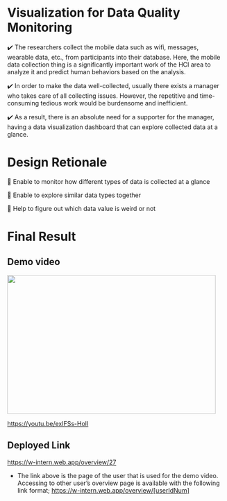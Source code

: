 # Visualization for Data Quality Monitoring

✔️ The researchers collect the mobile data such as wifi, messages, wearable data, etc., from participants into their database. Here, the mobile data collection thing is a significantly important work of the HCI area to analyze it and predict human behaviors based on the analysis. 

✔️ In order to make the data well-collected, usually there exists a manager who takes care of all collecting issues. However, the repetitive and time-consuming tedious work would be burdensome and inefficient.

✔️ As a result, there is an absolute need for a supporter for the manager, having a data visualization dashboard that can explore collected data at a glance.

# Design Retionale

📌 Enable to monitor how different types of data is collected at a glance

📌 Enable to explore similar data types together

📌 Help to figure out which data value is weird or not

# Final Result
## Demo video

<a href="https://www.youtube.com/watch?v=exIFSs-HolI">
  <img src=https://img.youtube.com/vi/exIFSs-HolI/maxresdefault.jpg  width="480" height="320"/>
</a>

https://youtu.be/exIFSs-HolI

## Deployed Link
https://w-intern.web.app/overview/27

* The link above is the page of the user that is used for the demo video.
Accessing to other user’s overview page is available with the following link format;
https://w-intern.web.app/overview/[userIdNum]
